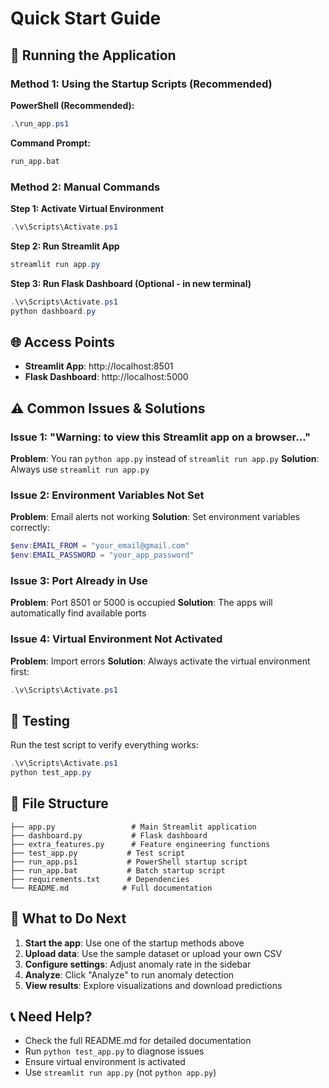 # Quick Start Guide

## 🚀 Running the Application

### Method 1: Using the Startup Scripts (Recommended)

**PowerShell (Recommended):**
```powershell
.\run_app.ps1
```

**Command Prompt:**
```cmd
run_app.bat
```

### Method 2: Manual Commands

**Step 1: Activate Virtual Environment**
```powershell
.\v\Scripts\Activate.ps1
```

**Step 2: Run Streamlit App**
```powershell
streamlit run app.py
```

**Step 3: Run Flask Dashboard (Optional - in new terminal)**
```powershell
.\v\Scripts\Activate.ps1
python dashboard.py
```

## 🌐 Access Points

- **Streamlit App**: http://localhost:8501
- **Flask Dashboard**: http://localhost:5000

## ⚠️ Common Issues & Solutions

### Issue 1: "Warning: to view this Streamlit app on a browser..."
**Problem**: You ran `python app.py` instead of `streamlit run app.py`
**Solution**: Always use `streamlit run app.py`

### Issue 2: Environment Variables Not Set
**Problem**: Email alerts not working
**Solution**: Set environment variables correctly:
```powershell
$env:EMAIL_FROM = "your_email@gmail.com"
$env:EMAIL_PASSWORD = "your_app_password"
```

### Issue 3: Port Already in Use
**Problem**: Port 8501 or 5000 is occupied
**Solution**: The apps will automatically find available ports

### Issue 4: Virtual Environment Not Activated
**Problem**: Import errors
**Solution**: Always activate the virtual environment first:
```powershell
.\v\Scripts\Activate.ps1
```

## 🧪 Testing

Run the test script to verify everything works:
```powershell
.\v\Scripts\Activate.ps1
python test_app.py
```

## 📁 File Structure

```
├── app.py                 # Main Streamlit application
├── dashboard.py           # Flask dashboard
├── extra_features.py      # Feature engineering functions
├── test_app.py           # Test script
├── run_app.ps1           # PowerShell startup script
├── run_app.bat           # Batch startup script
├── requirements.txt      # Dependencies
└── README.md            # Full documentation
```

## 🎯 What to Do Next

1. **Start the app**: Use one of the startup methods above
2. **Upload data**: Use the sample dataset or upload your own CSV
3. **Configure settings**: Adjust anomaly rate in the sidebar
4. **Analyze**: Click "Analyze" to run anomaly detection
5. **View results**: Explore visualizations and download predictions

## 📞 Need Help?

- Check the full README.md for detailed documentation
- Run `python test_app.py` to diagnose issues
- Ensure virtual environment is activated
- Use `streamlit run app.py` (not `python app.py`)
